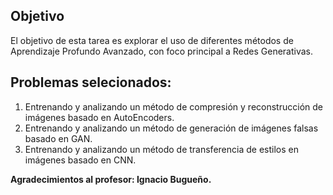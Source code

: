 ## Objetivo

El objetivo de esta tarea es explorar el uso de diferentes métodos de Aprendizaje Profundo Avanzado, con foco principal a Redes Generativas.

## Problemas selecionados:

1) Entrenando y analizando un método de compresión y reconstrucción de imágenes basado en AutoEncoders.
2) Entrenando y analizando un método de generación de imágenes falsas basado en GAN.
3) Entrenando y analizando un método de transferencia de estilos en imágenes basado en CNN.

**Agradecimientos al profesor: Ignacio Bugueño.**
